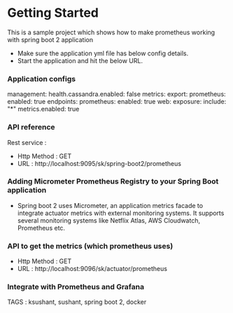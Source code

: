 # Getting Started
This is a sample project which shows how to make prometheus working with spring boot 2 application
 
 * Make sure the application yml file has below config details.
 * Start the application and hit the below URL.

### Application configs

management:
  health.cassandra.enabled: false
  metrics:
    export:
      prometheus:
        enabled: true
  endpoints:
    prometheus:
      enabled: true
    web:
      exposure:
        include: "*"
    metrics.enabled: true

### API reference

Rest service : 

* Http Method : GET
* URL : http://localhost:9095/sk/spring-boot2/prometheus

### Adding Micrometer Prometheus Registry to your Spring Boot application

* Spring boot 2 uses Micrometer, an application metrics facade to integrate actuator metrics with 
  external monitoring systems. It supports several monitoring systems like Netflix Atlas, AWS Cloudwatch, Prometheus etc.

### API to get the metrics (which prometheus uses)

* Http Method : GET
* URL : http://localhost:9096/sk/actuator/prometheus

### Integrate with Prometheus and Grafana


  
  TAGS : ksushant, sushant, spring boot 2, docker